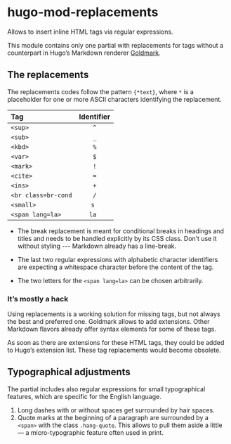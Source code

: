 # hugo-mod-replacements
Allows to insert inline HTML tags via regular expressions.

This module contains only one partial with replacements for tags without a counterpart in Hugo’s Markdown renderer [Goldmark](https://github.com/yuin/goldmark). 

## The replacements

The replacements codes follow the pattern `{*text}`, where `*` is a placeholder for one or more ASCII characters identifying the replacement. 

| Tag              | Identifier |
|:-----------------|:----------:|
| `<sup>`          |    `^`     |
| `<sub>`          |    `_`     |
| `<kbd>`          |    `%`     |
| `<var>`          |    `$`     |
| `<mark>`         |    `!`     |
| `<cite>`         |    `=`     |
| `<ins>`          |    `+`     |
| `<br class=br-cond`| `/`     |
| `<small>`        |    `s `    |
| `<span lang=la>` |   `la `    |

- The break replacement is meant for conditional breaks in headings and titles and needs to be handled explicitly by its CSS class. Don’t use it without styling --- Markdown already has a line-break.

- The last two regular expressions with alphabetic character identifiers are expecting a whitespace character before the content of the tag.

- The two letters for the `<span lang=la>` can be chosen arbitrarily.

### It’s mostly a hack

Using replacements is a working solution for missing tags, but not always the best and preferred one. Goldmark allows to add extensions. Other Markdown flavors already offer syntax elements for some of these tags.

As soon as there are extensions for these HTML tags, they could be added to Hugo’s extension list. These tag replacements would become obsolete.

## Typographical adjustments
The partial includes also regular expressions for small typographical features, which are specific for the English language.

1. Long dashes with or without spaces get surrounded by hair spaces.
2. Quote marks at the beginning of a paragraph are surrounded by a `<span>` with the class `.hang-quote`. This allows to pull them aside a little — a micro-typographic feature often used in print. 
